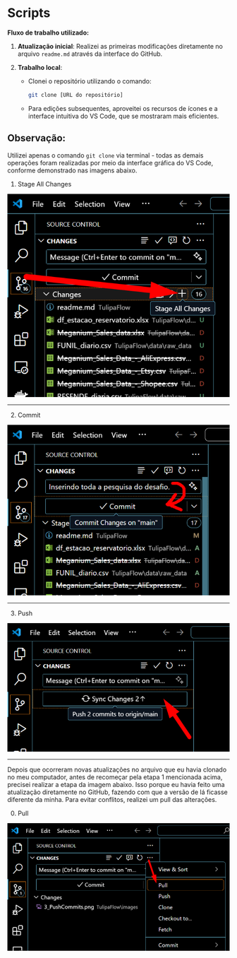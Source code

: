 # Scripts

**Fluxo de trabalho utilizado:**

1. **Atualização inicial**: Realizei as primeiras modificações diretamente no arquivo `readme.md` através da interface do GitHub.

2. **Trabalho local**: 
   - Clonei o repositório utilizando o comando:
     ```bash
     git clone [URL do repositório]
     ```
   - Para edições subsequentes, aproveitei os recursos de ícones e a interface intuitiva do VS Code, que se mostraram mais eficientes.


## Observação:

Utilizei apenas o comando `git clone` via terminal - todas as demais operações foram realizadas por meio da interface gráfica do VS Code, conforme demonstrado nas imagens abaixo.

1. Stage All Changes

![Stage All Changes](../images/1_StageAllChanges.png)

---

2. Commit

![Commit](../images/2_CommitChanges.png)

---

3. Push

![Push](../images/3_PushCommits.png)

---

Depois que ocorreram novas atualizações no arquivo que eu havia clonado no meu computador, antes de recomeçar pela etapa 1 mencionada acima, precisei realizar a etapa da imagem abaixo. Isso porque eu havia feito uma atualização diretamente no GitHub, fazendo com que a versão de lá ficasse diferente da minha. Para evitar conflitos, realizei um pull das alterações.

0. Pull

![Pull](../images/4_Pull.png)
